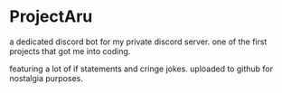 # ProjectAru
a dedicated discord bot for my private discord server.
one of the first projects that got me into coding.

featuring a lot of if statements and cringe jokes.
uploaded to github for nostalgia purposes.